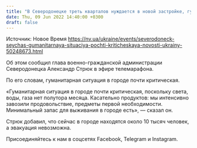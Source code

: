 ```yaml
---
title: "В Северодонецке треть кварталов нуждается в новой застройке, гуманитарная ситуация почти критическая — ОВА"
date: Thu, 09 Jun 2022 14:40:00 +0300
draft: false
---
```

Источник: Новое Время https://nv.ua/ukraine/events/severodoneck-seychas-gumanitarnaya-situaciya-pochti-kriticheskaya-novosti-ukrainy-50248673.html


Об этом сообщил глава военно-гражданской администрации Северодонецка Александр Стрюк в эфире телемарафона.

По его словам, гуманитарная ситуация в городе почти критическая.

«Гуманитарная ситуация в городе почти критическая, поскольку света, воды, газа нет полутора месяца. Касательно продуктов: мы интенсивно завозили продовольствие, предметы первой необходимости. Минимальный запас для выживания в городе есть», — сказал он.

Стрюк добавил, что сейчас в городе находятся около 10 тысяч человек, а эвакуация невозможна.

Присоединяйтесь к нам в соцсетях Facebook, Telegram и Instagram.
